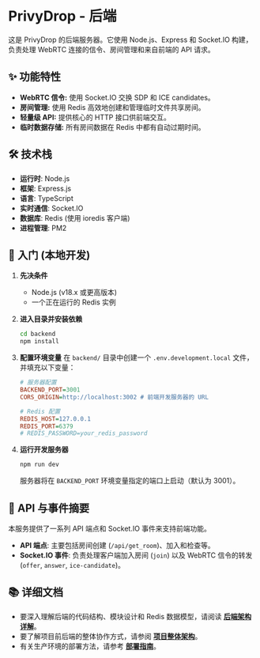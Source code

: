 # PrivyDrop - 后端

这是 PrivyDrop 的后端服务器。它使用 Node.js、Express 和 Socket.IO 构建，负责处理 WebRTC 连接的信令、房间管理和来自前端的 API 请求。

## ✨ 功能特性

- **WebRTC 信令:** 使用 Socket.IO 交换 SDP 和 ICE candidates。
- **房间管理:** 使用 Redis 高效地创建和管理临时文件共享房间。
- **轻量级 API:** 提供核心的 HTTP 接口供前端交互。
- **临时数据存储:** 所有房间数据在 Redis 中都有自动过期时间。

## 🛠️ 技术栈

- **运行时**: Node.js
- **框架**: Express.js
- **语言**: TypeScript
- **实时通信**: Socket.IO
- **数据库**: Redis (使用 ioredis 客户端)
- **进程管理**: PM2

## 🚀 入门 (本地开发)

1.  **先决条件**

    - Node.js (v18.x 或更高版本)
    - 一个正在运行的 Redis 实例

2.  **进入目录并安装依赖**

    ```bash
    cd backend
    npm install
    ```

3.  **配置环境变量**
    在 `backend/` 目录中创建一个 `.env.development.local` 文件，并填充以下变量：

    ```ini
    # 服务器配置
    BACKEND_PORT=3001
    CORS_ORIGIN=http://localhost:3002 # 前端开发服务器的 URL

    # Redis 配置
    REDIS_HOST=127.0.0.1
    REDIS_PORT=6379
    # REDIS_PASSWORD=your_redis_password
    ```

4.  **运行开发服务器**
    ```bash
    npm run dev
    ```
    服务器将在 `BACKEND_PORT` 环境变量指定的端口上启动（默认为 3001）。

## 📖 API 与事件摘要

本服务提供了一系列 API 端点和 Socket.IO 事件来支持前端功能。

- **API 端点**: 主要包括房间创建 (`/api/get_room`)、加入和检查等。
- **Socket.IO 事件**: 负责处理客户端加入房间 (`join`) 以及 WebRTC 信令的转发 (`offer`, `answer`, `ice-candidate`)。

## 📚 详细文档

- 要深入理解后端的代码结构、模块设计和 Redis 数据模型，请阅读 [**后端架构详解**](../docs/BACKEND_ARCHITECTURE.zh-CN.md)。
- 要了解项目前后端的整体协作方式，请参阅 [**项目整体架构**](../docs/ARCHITECTURE.zh-CN.md)。
- 有关生产环境的部署方法，请参考 [**部署指南**](../docs/DEPLOYMENT.zh-CN.md)。
